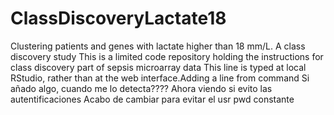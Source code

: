 # ClassDiscoveryLactate18
Clustering patients and genes with lactate higher than 18 mm/L. A class discovery study
This is a limited code repository holding the instructions for class discovery part of sepsis microarray data
This line is typed at local RStudio, rather than at the web interface.Adding a line from command
Si añado algo, cuando me lo detecta????
Ahora viendo si evito las autentificaciones
Acabo de cambiar para evitar el usr pwd constante